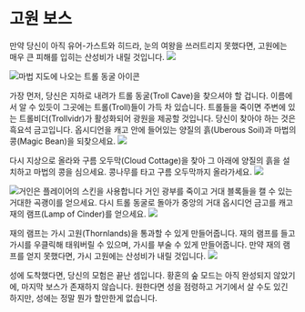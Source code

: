 # 고원 보스

만약 당신이 아직 유어-가스트와  히드라, 눈의 여왕을 쓰러트리지 못했다면, 고원에는 매우 큰 피해를 입히는 산성비가 내릴 것입니다.
![](highland_locked.png)

![마법 지도에 나오는 트롤 동굴 아이콘](trollmap.png)


가장 먼저, 당신은 지하로 내려가 트롤 동굴(Troll Cave)을 찾으셔야 할 겁니다. 이름에서 알 수 있듯이 그곳에는 트롤(Troll)들이 가득 차 있습니다. 트롤들을 죽이면 주변에 있는 트롤비더(Trollvidr)가 활성화되어 광원을 제공할 것입니다. 
당신이 찾아야 하는 것은 흑요석 금고입니다. 옵시디언을 캐고 안에 들어있는 양질의 흙(Uberous Soil)과 마법의 콩(Magic Bean)을 되찾으세요.
![](small_vault.png)

다시 지상으로 올라와 구름 오두막(Cloud Cottage)을 찾아 그 아래에 양질의 흙을 설치하고 마법의 콩을 심으세요. 콩나무를 타고 구름 오두막까지 올라가세요.
![](beanstalk.png)

![거인은 플레이어의 스킨을 사용합니다](giants.png)
거인 광부를 죽이고 거대 블록들을 캘 수 있는 거대한 곡괭이를 얻으세요. 다시 트롤 동굴로 돌아가 중앙의 거대 옵시디언 금고를 캐고 재의 램프(Lamp of Cinder)를 얻으세요.
![](big_vault.png)


재의 램프는 가시 고원(Thornlands)을 통과할 수 있게 만들어줍니다. 재의 램프를 들고 가시를 우클릭해 태워버릴 수 있으며, 가시를 부술 수 있게 만들어줍니다. 만약 재의 램프를 얻지 못했다면, 가시 고원에는 산성비가 내릴 것입니다.
![](thorns_locked.png)

성에 도착했다면, 당신의 모험은 끝난 셈입니다. 황혼의 숲 모드는 아직 완성되지 않았기에, 마지막 보스가 존재하지 않습니다. 원한다면 성을 점령하고 거기에서 살 수도 있긴 하지만, 성에는 정말 뭔가 할만한게 없습니다.